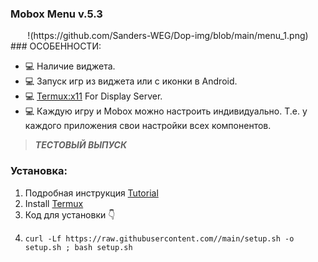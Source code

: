 ### Mobox Menu v.5.3

<div align="center">
!(https://github.com/Sanders-WEG/Dop-img/blob/main/menu_1.png)

</div>
<div align="left">
### ОСОБЕННОСТИ:

- :computer: Наличие виджета.
- :computer: Запуск игр из виджета или с иконки в Android.
- :computer: [Termux:x11](https://github.com/termux/termux-x11) For Display Server.
- :computer: Каждую игру и Mobox можно настроить индивидуально. Т.е. у каждого приложения свои настройки всех компонентов.

> ***ТЕСТОВЫЙ ВЫПУСК***


### Установка:
1. Подробная инструкция [Tutorial](https://.../)
2. Install [Termux](https://) 
3. Код для установки 👇
4. 
   ```
   curl -Lf https://raw.githubusercontent.com//main/setup.sh -o setup.sh ; bash setup.sh
    ```





